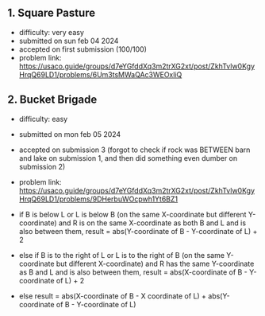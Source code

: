 ## 1. Square Pasture

* difficulty: very easy
* submitted on sun feb 04 2024
* accepted on first submission (100/100)
* problem link: https://usaco.guide/groups/d7eYGfddXq3m2trXG2xt/post/ZkhTvlw0KgyHrqQ69LD1/problems/6Um3tsMWaQAc3WEOxliQ


## 2. Bucket Brigade

* difficulty: easy
* submitted on mon feb 05 2024
* accepted on submission 3 (forgot to check if rock was BETWEEN barn and lake on submission 1, and then did something even dumber on submission 2)
* problem link: https://usaco.guide/groups/d7eYGfddXq3m2trXG2xt/post/ZkhTvlw0KgyHrqQ69LD1/problems/9DHerbuWOcpwh1Yt6BZ1

* if B is below L or L is below B (on the same X-coordinate but different Y-coordinate) and R is on the same X-coordinate as both B and L and is also between them, result = abs(Y-coordinate of B - Y-coordinate of L) + 2
* else if B is to the right of L or L is to the right of B (on the same Y-coordinate but different X-coordinate) and R has the same Y-coordinate as B and L and is also between them, result = abs(X-coordinate of B - Y-coordinate of L) + 2
* else result = abs(X-coordinate of B - X coordinate of L) + abs(Y-coordinate of B - Y-coordinate of L)
